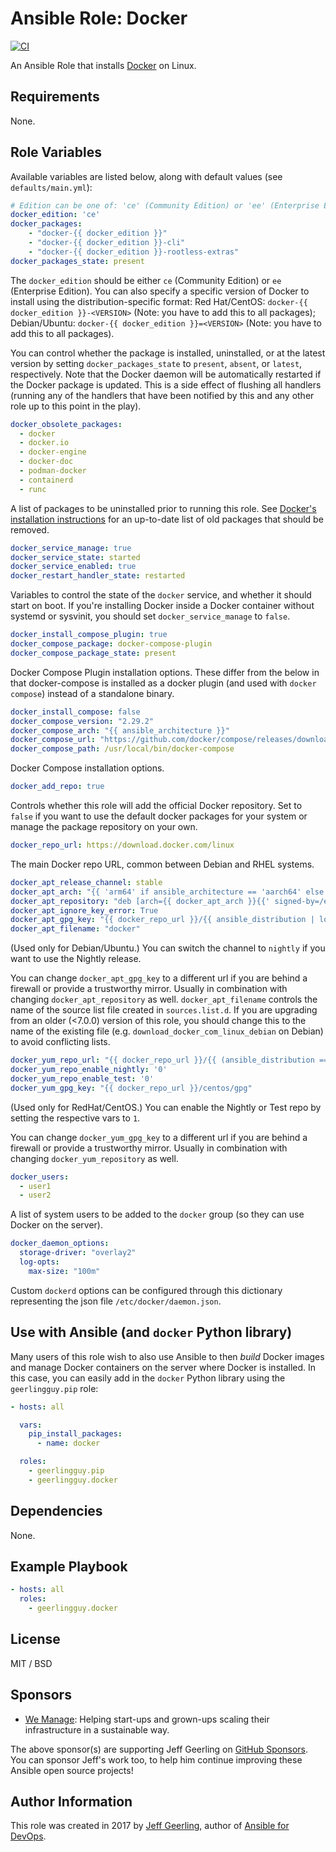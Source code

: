 # Ansible Role: Docker

[![CI](https://github.com/geerlingguy/ansible-role-docker/actions/workflows/ci.yml/badge.svg)](https://github.com/geerlingguy/ansible-role-docker/actions/workflows/ci.yml)

An Ansible Role that installs [Docker](https://www.docker.com) on Linux.

## Requirements

None.

## Role Variables

Available variables are listed below, along with default values (see `defaults/main.yml`):

```yaml
# Edition can be one of: 'ce' (Community Edition) or 'ee' (Enterprise Edition).
docker_edition: 'ce'
docker_packages:
    - "docker-{{ docker_edition }}"
    - "docker-{{ docker_edition }}-cli"
    - "docker-{{ docker_edition }}-rootless-extras"
docker_packages_state: present
```

The `docker_edition` should be either `ce` (Community Edition) or `ee` (Enterprise Edition). 
You can also specify a specific version of Docker to install using the distribution-specific format: 
Red Hat/CentOS: `docker-{{ docker_edition }}-<VERSION>` (Note: you have to add this to all packages);
Debian/Ubuntu: `docker-{{ docker_edition }}=<VERSION>` (Note: you have to add this to all packages).

You can control whether the package is installed, uninstalled, or at the latest version by setting `docker_packages_state` to `present`, `absent`, or `latest`, respectively. Note that the Docker daemon will be automatically restarted if the Docker package is updated. This is a side effect of flushing all handlers (running any of the handlers that have been notified by this and any other role up to this point in the play).

```yaml
docker_obsolete_packages:
  - docker
  - docker.io
  - docker-engine
  - docker-doc
  - podman-docker
  - containerd
  - runc
```

A list of packages to be uninstalled prior to running this role. See [Docker's installation instructions](https://docs.docker.com/engine/install/debian/#uninstall-old-versions) for an up-to-date list of old packages that should be removed.

```yaml
docker_service_manage: true
docker_service_state: started
docker_service_enabled: true
docker_restart_handler_state: restarted
```

Variables to control the state of the `docker` service, and whether it should start on boot. If you're installing Docker inside a Docker container without systemd or sysvinit, you should set `docker_service_manage` to `false`.

```yaml
docker_install_compose_plugin: true
docker_compose_package: docker-compose-plugin
docker_compose_package_state: present
```

Docker Compose Plugin installation options. These differ from the below in that docker-compose is installed as a docker plugin (and used with `docker compose`) instead of a standalone binary.

```yaml
docker_install_compose: false
docker_compose_version: "2.29.2"
docker_compose_arch: "{{ ansible_architecture }}"
docker_compose_url: "https://github.com/docker/compose/releases/download/{{ docker_compose_version }}/docker-compose-linux-{{ docker_compose_arch }}"
docker_compose_path: /usr/local/bin/docker-compose
```

Docker Compose installation options.

```yaml
docker_add_repo: true
```

Controls whether this role will add the official Docker repository. Set to `false` if you want to use the default docker packages for your system or manage the package repository on your own.

```yaml
docker_repo_url: https://download.docker.com/linux
```

The main Docker repo URL, common between Debian and RHEL systems.

```yaml
docker_apt_release_channel: stable
docker_apt_arch: "{{ 'arm64' if ansible_architecture == 'aarch64' else 'amd64' }}"
docker_apt_repository: "deb [arch={{ docker_apt_arch }}{{' signed-by=/etc/apt/keyrings/docker.asc' if add_repository_key is not failed}}] {{ docker_repo_url }}/{{ ansible_distribution | lower }} {{ ansible_distribution_release }} {{ docker_apt_release_channel }}"
docker_apt_ignore_key_error: True
docker_apt_gpg_key: "{{ docker_repo_url }}/{{ ansible_distribution | lower }}/gpg"
docker_apt_filename: "docker"
```

(Used only for Debian/Ubuntu.) You can switch the channel to `nightly` if you want to use the Nightly release.

You can change `docker_apt_gpg_key` to a different url if you are behind a firewall or provide a trustworthy mirror.
Usually in combination with changing `docker_apt_repository` as well. `docker_apt_filename` controls the name of the source list file created in `sources.list.d`. If you are upgrading from an older (<7.0.0) version of this role, you should change this to the name of the existing file (e.g. `download_docker_com_linux_debian` on Debian) to avoid conflicting lists.

```yaml
docker_yum_repo_url: "{{ docker_repo_url }}/{{ (ansible_distribution == 'Fedora') | ternary('fedora','centos') }}/docker-{{ docker_edition }}.repo"
docker_yum_repo_enable_nightly: '0'
docker_yum_repo_enable_test: '0'
docker_yum_gpg_key: "{{ docker_repo_url }}/centos/gpg"
```

(Used only for RedHat/CentOS.) You can enable the Nightly or Test repo by setting the respective vars to `1`.

You can change `docker_yum_gpg_key` to a different url if you are behind a firewall or provide a trustworthy mirror.
Usually in combination with changing `docker_yum_repository` as well.

```yaml
docker_users:
  - user1
  - user2
```

A list of system users to be added to the `docker` group (so they can use Docker on the server).

```yaml
docker_daemon_options:
  storage-driver: "overlay2"
  log-opts:
    max-size: "100m"
```

Custom `dockerd` options can be configured through this dictionary representing the json file `/etc/docker/daemon.json`.

## Use with Ansible (and `docker` Python library)

Many users of this role wish to also use Ansible to then _build_ Docker images and manage Docker containers on the server where Docker is installed. In this case, you can easily add in the `docker` Python library using the `geerlingguy.pip` role:

```yaml
- hosts: all

  vars:
    pip_install_packages:
      - name: docker

  roles:
    - geerlingguy.pip
    - geerlingguy.docker
```

## Dependencies

None.

## Example Playbook

```yaml
- hosts: all
  roles:
    - geerlingguy.docker
```

## License

MIT / BSD

## Sponsors

* [We Manage](https://we-manage.de): Helping start-ups and grown-ups scaling their infrastructure in a sustainable way.

The above sponsor(s) are supporting Jeff Geerling on [GitHub Sponsors](https://github.com/sponsors/geerlingguy). You can sponsor Jeff's work too, to help him continue improving these Ansible open source projects!

## Author Information

This role was created in 2017 by [Jeff Geerling](https://www.jeffgeerling.com/), author of [Ansible for DevOps](https://www.ansiblefordevops.com/).
